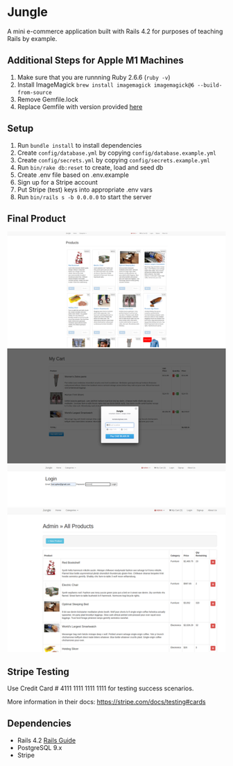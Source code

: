 # Jungle

A mini e-commerce application built with Rails 4.2 for purposes of teaching Rails by example.

## Additional Steps for Apple M1 Machines

1. Make sure that you are runnning Ruby 2.6.6 (`ruby -v`)
1. Install ImageMagick `brew install imagemagick imagemagick@6 --build-from-source`
2. Remove Gemfile.lock
3. Replace Gemfile with version provided [here](https://gist.githubusercontent.com/FrancisBourgouin/831795ae12c4704687a0c2496d91a727/raw/ce8e2104f725f43e56650d404169c7b11c33a5c5/Gemfile)

## Setup

1. Run `bundle install` to install dependencies
2. Create `config/database.yml` by copying `config/database.example.yml`
3. Create `config/secrets.yml` by copying `config/secrets.example.yml`
4. Run `bin/rake db:reset` to create, load and seed db
5. Create .env file based on .env.example
6. Sign up for a Stripe account
7. Put Stripe (test) keys into appropriate .env vars
8. Run `bin/rails s -b 0.0.0.0` to start the server

## Final Product
!["screenshot description"](https://github.com/KurtSpiker/Jungle/blob/master/docs/Screenshot%20from%202021-11-18%2002-11-31.png)
!["screenshot description"](https://github.com/KurtSpiker/Jungle/blob/master/docs/Screenshot%20from%202021-11-18%2002-13-24.png)
!["screenshot description"](https://github.com/KurtSpiker/Jungle/blob/master/docs/Screenshot%20from%202021-11-18%2002-18-23.png)
!["screenshot description"](https://github.com/KurtSpiker/Jungle/blob/master/docs/Screenshot%20from%202021-11-18%2002-20-07.png)

## Stripe Testing

Use Credit Card # 4111 1111 1111 1111 for testing success scenarios.

More information in their docs: <https://stripe.com/docs/testing#cards>

## Dependencies

* Rails 4.2 [Rails Guide](http://guides.rubyonrails.org/v4.2/)
* PostgreSQL 9.x
* Stripe
